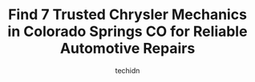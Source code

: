 ---
layout: ampstory
image: https://images.unsplash.com/photo-1653047256226-ab0d16c758d5?ixlib=rb-4.0.3&ixid=MnwxMjA3fDB8MHxwaG90by1wYWdlfHx8fGVufDB8fHx8&auto=format&fit=crop&w=640&h=853&q=80
author: techidn
featured: false
description: When it comes to finding reliable automotive experts in Colorado Springs CO, USA, look no further than the 7 best Chrysler Mechanic in the area. With their exceptional skills and dedication 
title: Find 7 Trusted Chrysler Mechanics in Colorado Springs CO for Reliable Automotive Repairs
cover:
   title: Find 7 Trusted Chrysler Mechanics in Colorado Springs CO for Reliable Automotive Repairs
   subtitle: Rickpate
   background: https://images.unsplash.com/photo-1653047256226-ab0d16c758d5?ixlib=rb-4.0.3&ixid=MnwxMjA3fDB8MHxwaG90by1wYWdlfHx8fGVufDB8fHx8&auto=format&fit=crop&w=640&h=853&q=80

pages: 
 - layout: thirds
   top: <h1>#1 Founding Fathers Auto Service</h1>
   bottom: "<p>I was referred to founding fathers and I am very pleased with the work they have done on my 2000 dodge Durango reasonably priced and had the work done in a mannerly time.</p>"
   background: https://www.knot35.com/toplist/wp-content/uploads/2023/06/best-chrysler-mechanic-1-in-colorado-springs-co-1685833267.jpeg
   backgroundblur: true
 - layout: thirds
   top: <h1>#2 Cornerstone Auto Repair</h1>
   bottom: "<p>3747 E St Vrain St, Colorado Springs, CO 80909, United States</p>"
   background: https://www.knot35.com/toplist/wp-content/uploads/2023/06/best-chrysler-mechanic-2-in-colorado-springs-co-1685833267.png
   cta:
      link: https://www.knot35.com/toplist/find-7-trusted-chrysler-mechanics-in-colorado-springs-co-for-reliable-automotive-repairs/
      text: Find 7 Trusted Chrysler Mechanics in Colorado Springs CO for Reliable Automotive Repairs
 - layout: thirds
   top: <h1>#3 Elite Auto Service</h1>
   bottom: "<p>6417 E Platte Ave, Colorado Springs, CO 80915, United States</p>"
   background: https://www.knot35.com/toplist/wp-content/uploads/2023/06/best-chrysler-mechanic-3-in-colorado-springs-co-1685833269.png
   cta:
      link: https://www.knot35.com/toplist/find-7-trusted-chrysler-mechanics-in-colorado-springs-co-for-reliable-automotive-repairs/
      text: Find 7 Trusted Chrysler Mechanics in Colorado Springs CO for Reliable Automotive Repairs
 - layout: thirds
   top: <h1>#4 Ronnies Automotive Services - Colorado Springs CO</h1>
   bottom: "<p>505 N Union Blvd, Colorado Springs, CO 80909, United States</p>"
   background: https://images.unsplash.com/photo-1540457036297-448b6b99e91c?ixlib=rb-4.0.3&ixid=MnwxMjA3fDB8MHxwaG90by1wYWdlfHx8fGVufDB8fHx8&auto=format&fit=crop&w=640&h=853&q=80
   cta:
      link: https://www.knot35.com/toplist/find-7-trusted-chrysler-mechanics-in-colorado-springs-co-for-reliable-automotive-repairs/
      text: Find 7 Trusted Chrysler Mechanics in Colorado Springs CO for Reliable Automotive Repairs
 - layout: thirds
   top: <h1>#5 Tanner 4-Wheel Drive</h1>
   bottom: "<p>1920 E E Pikes Peak Ave, Colorado Springs, CO 80909, United States</p>"
   background: https://images.unsplash.com/photo-1533998839656-76f5e4b2bccb?ixlib=rb-4.0.3&ixid=MnwxMjA3fDB8MHxwaG90by1wYWdlfHx8fGVufDB8fHx8&auto=format&fit=crop&w=640&h=853&q=80
   cta:
      link: https://www.knot35.com/toplist/find-7-trusted-chrysler-mechanics-in-colorado-springs-co-for-reliable-automotive-repairs/
      text: Find 7 Trusted Chrysler Mechanics in Colorado Springs CO for Reliable Automotive Repairs
 - layout: thirds
   top: <h1>#6 Japanese Auto Specialists</h1>
   bottom: "<p>1371 Pecan St, Colorado Springs, CO 80904, United States</p>"
   background: https://images.unsplash.com/photo-1604871000636-074fa5117945?ixlib=rb-4.0.3&ixid=MnwxMjA3fDB8MHxwaG90by1wYWdlfHx8fGVufDB8fHx8&auto=format&fit=crop&w=640&h=853&q=80
   cta:
      link: https://www.knot35.com/toplist/find-7-trusted-chrysler-mechanics-in-colorado-springs-co-for-reliable-automotive-repairs/
      text: Find 7 Trusted Chrysler Mechanics in Colorado Springs CO for Reliable Automotive Repairs
 - layout: thirds
   top: <h1>#7 Eiferds German Motorsport</h1>
   bottom: "<p>520 S 8th St, Colorado Springs, CO 80905, United States</p>"
   background: https://images.unsplash.com/photo-1599422314077-f4dfdaa4cd09?ixlib=rb-4.0.3&ixid=MnwxMjA3fDB8MHxwaG90by1wYWdlfHx8fGVufDB8fHx8&auto=format&fit=crop&w=640&h=853&q=80
   cta:
      link: https://www.knot35.com/toplist/find-7-trusted-chrysler-mechanics-in-colorado-springs-co-for-reliable-automotive-repairs/
      text: Find 7 Trusted Chrysler Mechanics in Colorado Springs CO for Reliable Automotive Repairs
 - layout: thirds
   middle: Continue reading...
   background: https://plus.unsplash.com/premium_photo-1664640458616-3c74f8cb4589?ixlib=rb-4.0.3&ixid=MnwxMjA3fDB8MHxwaG90by1wYWdlfHx8fGVufDB8fHx8&auto=format&fit=crop&w=640&h=853&q=80
   cta:
      link: https://www.knot35.com/toplist/find-7-trusted-chrysler-mechanics-in-colorado-springs-co-for-reliable-automotive-repairs/
      text: Find 7 Trusted Chrysler Mechanics in Colorado Springs CO for Reliable Automotive Repairs
      
---